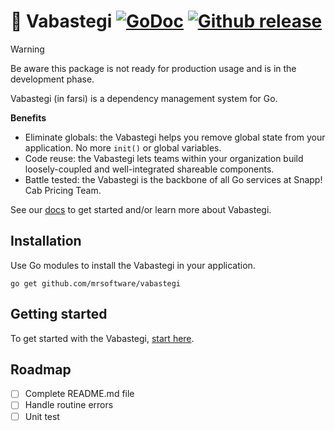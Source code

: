 # :unicorn: Vabastegi [![GoDoc](https://pkg.go.dev/badge/github.com/mrsoftware/vabastegi)](https://pkg.go.dev/github.com/mrsoftware/vabastegi) [![Github release](https://img.shields.io/github/release/mrsoftware/vabastegi.svg)](https://github.com/mrsoftware/vabastegi/releases)
> [!WARNING]  
> Be aware this package is not ready for production usage and is in the development phase.

Vabastegi (in farsi) is a dependency management system for Go.

**Benefits**

- Eliminate globals: the Vabastegi helps you remove global state from your application.
  No more `init()` or global variables.
- Code reuse: the Vabastegi lets teams within your organization build loosely-coupled
  and well-integrated shareable components.
- Battle tested: the Vabastegi is the backbone of all Go services at Snapp! Cab Pricing Team.

See our [docs](#) to get started and/or
learn more about Vabastegi.

## Installation

Use Go modules to install the Vabastegi in your application.

```shell
go get github.com/mrsoftware/vabastegi
```

## Getting started

To get started with the Vabastegi, [start here](#).


## Roadmap
- [ ] Complete README.md file
- [ ] Handle routine errors
- [ ] Unit test